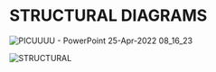 # STRUCTURAL DIAGRAMS

![PICUUUU - PowerPoint 25-Apr-2022 08_16_23](https://user-images.githubusercontent.com/101447824/165013114-36bacb57-15a0-4b27-98ff-341a488b6638.png)

![STRUCTURAL](https://user-images.githubusercontent.com/101447824/165013798-a4a4720f-78f1-4b05-a58e-f9efa038744a.png)
